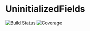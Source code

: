 # UninitializedFields

[![Build Status](https://travis-ci.com/KristofferC/UninitializedFields.jl.svg?branch=master)](https://travis-ci.com/KristofferC/UninitializedFields.jl)
[![Coverage](https://codecov.io/gh/KristofferC/UninitializedFields.jl/branch/master/graph/badge.svg)](https://codecov.io/gh/KristofferC/UninitializedFields.jl)
